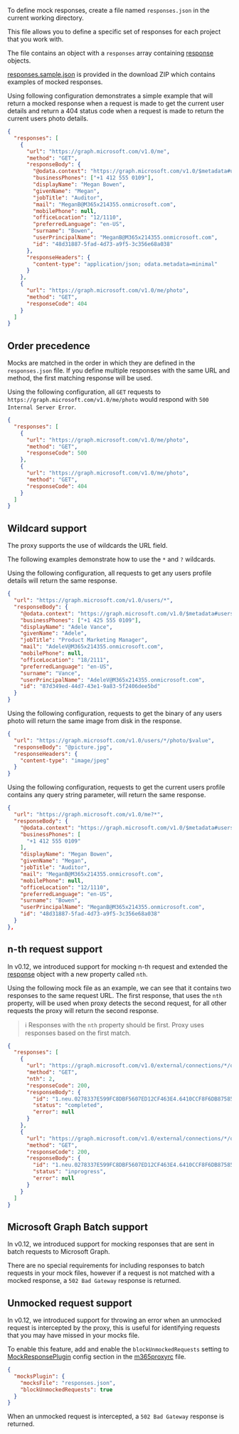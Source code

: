 To define mock responses, create a file named `responses.json` in the current working directory.

This file allows you to define a specific set of responses for each project that you work with.

The file contains an object with a `responses` array containing [response](https://github.com/microsoft/m365-developer-proxy/wiki/Response-object) objects.

[responses.sample.json](https://github.com/microsoft/m365-developer-proxy/blob/main/m365-developer-proxy/responses.sample.json) is provided in the download ZIP which contains examples of mocked responses.

Using following configuration demonstrates a simple example that will return a mocked response when a request is made to get the current user details and return a 404 status code when a request is made to return the current users photo details.

```json
{
  "responses": [
    {
      "url": "https://graph.microsoft.com/v1.0/me",
      "method": "GET",
      "responseBody": {
        "@odata.context": "https://graph.microsoft.com/v1.0/$metadata#users/$entity",
        "businessPhones": ["+1 412 555 0109"],
        "displayName": "Megan Bowen",
        "givenName": "Megan",
        "jobTitle": "Auditor",
        "mail": "MeganB@M365x214355.onmicrosoft.com",
        "mobilePhone": null,
        "officeLocation": "12/1110",
        "preferredLanguage": "en-US",
        "surname": "Bowen",
        "userPrincipalName": "MeganB@M365x214355.onmicrosoft.com",
        "id": "48d31887-5fad-4d73-a9f5-3c356e68a038"
      },
      "responseHeaders": {
        "content-type": "application/json; odata.metadata=minimal"
      }
    },
    {
      "url": "https://graph.microsoft.com/v1.0/me/photo",
      "method": "GET",
      "responseCode": 404
    }
  ]
}
```

## Order precedence

Mocks are matched in the order in which they are defined in the `responses.json` file. If you define multiple responses with the same URL and method, the first matching response will be used.

Using the following configuration, all `GET` requests to `https://graph.microsoft.com/v1.0/me/photo` would respond with `500 Internal Server Error`.

```json
{
  "responses": [
    {
      "url": "https://graph.microsoft.com/v1.0/me/photo",
      "method": "GET",
      "responseCode": 500
    },
    {
      "url": "https://graph.microsoft.com/v1.0/me/photo",
      "method": "GET",
      "responseCode": 404
    }
  ]
}
```

## Wildcard support

The proxy supports the use of wildcards the URL field.

The following examples demonstrate how to use the `*` and `?` wildcards.

Using the following configuration, all requests to get any users profile details will return the same response.

```json
{
  "url": "https://graph.microsoft.com/v1.0/users/*",
  "responseBody": {
    "@odata.context": "https://graph.microsoft.com/v1.0/$metadata#users/$entity",
    "businessPhones": ["+1 425 555 0109"],
    "displayName": "Adele Vance",
    "givenName": "Adele",
    "jobTitle": "Product Marketing Manager",
    "mail": "AdeleV@M365x214355.onmicrosoft.com",
    "mobilePhone": null,
    "officeLocation": "18/2111",
    "preferredLanguage": "en-US",
    "surname": "Vance",
    "userPrincipalName": "AdeleV@M365x214355.onmicrosoft.com",
    "id": "87d349ed-44d7-43e1-9a83-5f2406dee5bd"
  }
}
```

Using the following configuration, requests to get the binary of any users photo will return the same image from disk in the response.

```json
{
  "url": "https://graph.microsoft.com/v1.0/users/*/photo/$value",
  "responseBody": "@picture.jpg",
  "responseHeaders": {
    "content-type": "image/jpeg"
  }
}
```

Using the following configuration, requests to get the current users profile contains any query string parameter, will return the same response.

```json
{
  "url": "https://graph.microsoft.com/v1.0/me?*",
  "responseBody": {
    "@odata.context": "https://graph.microsoft.com/v1.0/$metadata#users/$entity",
    "businessPhones": [
      "+1 412 555 0109"
    ],
    "displayName": "Megan Bowen",
    "givenName": "Megan",
    "jobTitle": "Auditor",
    "mail": "MeganB@M365x214355.onmicrosoft.com",
    "mobilePhone": null,
    "officeLocation": "12/1110",
    "preferredLanguage": "en-US",
    "surname": "Bowen",
    "userPrincipalName": "MeganB@M365x214355.onmicrosoft.com",
    "id": "48d31887-5fad-4d73-a9f5-3c356e68a038"
  }
},
```

## n-th request support

In v0.12, we introduced support for mocking n-th request and extended the [response](./Response-object) object with a new property called `nth`.

Using the following mock file as an example, we can see that it contains two responses to the same request URL. The first response, that uses the `nth` property, will be used when proxy detects the second request, for all other requests the proxy will return the second response.

> ℹ️ Responses with the `nth` property should be first. Proxy uses responses based on the first match.

```json
{
  "responses": [
    {
      "url": "https://graph.microsoft.com/v1.0/external/connections/*/operations/*",
      "method": "GET",
      "nth": 2,
      "responseCode": 200,
      "responseBody": {
        "id": "1.neu.0278337E599FC8DBF5607ED12CF463E4.6410CCF8F6DB8758539FB58EB56BF8DC",
        "status": "completed",
        "error": null
      }
    },
    {
      "url": "https://graph.microsoft.com/v1.0/external/connections/*/operations/*",
      "method": "GET",
      "responseCode": 200,
      "responseBody": {
        "id": "1.neu.0278337E599FC8DBF5607ED12CF463E4.6410CCF8F6DB8758539FB58EB56BF8DC",
        "status": "inprogress",
        "error": null
      }
    }
  ]
}
```

## Microsoft Graph Batch support

In v0.12, we introduced support for mocking responses that are sent in batch requests to Microsoft Graph.

There are no special requirements for including responses to batch requests in your mock files, however if a request is not matched with a mocked response, a `502 Bad Gateway` response is returned.

## Unmocked request support

In v0.12, we introduced support for throwing an error when an unmocked request is intercepted by the proxy, this is useful for identifying requests that you may have missed in your mocks file.

To enable this feature, add and enable the `blockUnmockedRequests` setting to [MockResponsePlugin](./MockResponsePlugin) config section in the [m365proxyrc](./m365proxyrc) file.

```json
{
  "mocksPlugin": {
    "mocksFile": "responses.json",
    "blockUnmockedRequests": true
  }
}
```

When an unmocked request is intercepted, a `502 Bad Gateway` response is returned.